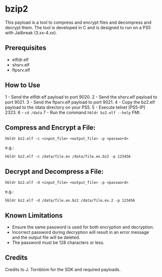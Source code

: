 # bzip2

This payload is a tool to compress and encrypt files and decompress and decrypt them. The tool is developed in C and is designed to run on a PS5 with Jailbreak (3.xx-4.xx).

## Prerequisites

- elfldr.elf
- shsrv.elf
- ftpsrv.elf

## How to Use

1 - Send the elfldr.elf payload to port 9020.
2 - Send the shsrv.elf payload to port 9021.
3 - Send the ftpsrv.elf payload to port 9021.
4 - Copy the bz2.elf payload to the /data directory on your PS5.
5 - Execute telnet [PS5-IP] 2323.
6 - `cd /data`
7 - Run the command `hbldr bz2.elf --help` FMI.

## Compress and Encrypt a File:

`hbldr bz2.elf -c <input_file> <output_file> -p <password>`

e.g.:

`hbldr bz2.elf -c /data/file.ex /data/file.ex.bz2 -p 123456`

## Decrypt and Decompress a File:

`hbldr bz2.elf -d <input_file> <output_file> -p <password>`

e.g.:

`hbldr bz2.elf -d /data/file.ex.bz2 /data/file.ex.2 -p 123456`

## Known Limitations

- Ensure the same password is used for both encryption and decryption.
- Incorrect password during decryption will result in an error message and the output file will be deleted.
- The password must be 128 characters or less.

## Credits
Credits to J. Tornblom for the SDK and required payloads.
